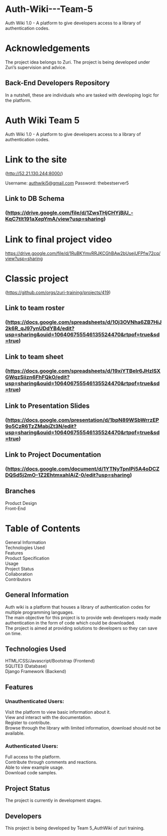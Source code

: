 
# Auth-Wiki---Team-5
Auth Wiki 1.0 - A platform to give developers access to a library of authentication codes.

# Acknowledgements
The project idea belongs to Zuri. The project is being developed under Zuri’s supervision and advice.

## Back-End Developers Repository
In a nutshell, these are individuals who are tasked with developing logic for the platform.

# Auth Wiki Team 5
Auth Wiki 1.0 - A platform to give developers access to a library of authentication codes.

# Link to the site
(http://52.21.130.244:8000/)

Username: authwiki5@gmail.com
Password: thebestserver5

## Link to DB Schema
### (https://drive.google.com/file/d/1ZwsTHjCHYjBjU_-KqC7tIt191aXepYmA/view?usp=sharing)

# Link to final project video
https://drive.google.com/file/d/1RuBKYmvRRJKCGhBAw2bUsejUFPfw72cq/view?usp=sharing

# Classic project
(https://github.com/orgs/zuri-training/projects/419)

## Link to team roster
### (https://docs.google.com/spreadsheets/d/1Oj3OVNha6ZB7HiJ2k6R_qJ97ynUDdYB4/edit?usp=sharing&ouid=106406755546135524470&rtpof=true&sd=true)
## Link to team sheet
### (https://docs.google.com/spreadsheets/d/19xiYTBeIr6JHzlSXGWqzSiizn6FhFQkO/edit?usp=sharing&ouid=106406755546135524470&rtpof=true&sd=true)
## Link to Presentation Slides
### (https://docs.google.com/presentation/d/1bpN89WSbWrrzEP9o5CzR6TzZMabjZt3N/edit?usp=sharing&ouid=106406755546135524470&rtpof=true&sd=true)
## Link to Project Documentation
### (https://docs.google.com/document/d/1YTNyTpnIPi5A4oDCZDQSd5j2mO-1Z2EhtmxahlAiZ-0/edit?usp=sharing)

## Branches
Product Design <br />
Front-End <br />


# Table of Contents
General Information <br />
Technologies Used <br />
Features <br />
Product Specification <br />
Usage <br />
Project Status <br />
Collaboration <br />
Contributors <br />

## General Information
Auth wiki is a platform that houses a library of authentication codes for multiple programming languages.  <br />
The main objective for this project is to provide web developers ready made authentication in the form of code which could be downloaded.  <br />
The project is aimed at providing solutions to developers so they can save on time.

## Technologies Used
HTML/CSS/Javascript/Bootstrap (Frontend) <br />
SQLITE3 (Database) <br />
Django Framework (Backend) <br />

## Features
### Unauthenticated Users:
Visit the platform to view basic information about it. <br />
View and interact with the documentation. <br />
Register to contribute. <br />
Browse through the library with limited information, download should not be available. <br />

### Authenticated Users:
Full access to the platform. <br />
Contribute through comments and reactions. <br />
Able to view example usage. <br />
Download code samples. <br />


## Project Status
The project is currently in development stages.


## Developers
This project is being developed by Team 5_AuthWiki of zuri training.
